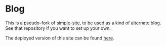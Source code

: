 # Blog

This is a pseudo-fork of [simple-site][1], to be used as a kind of alternate blog. See that
repository if you want to set up your own.

The deployed version of this site can be found [here][2].

   [1]: https://github.com/Perfect5th/simple-site "The Simple Site project"
   [2]: https://mitchellburton.ca/blog "The Deployed Blog"
